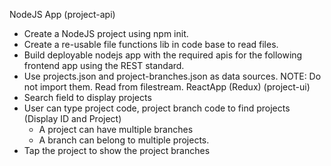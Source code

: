 NodeJS App (project-api)
* Create a NodeJS project using npm init.
* Create a re-usable file functions lib in code base to read files. 
* Build deployable nodejs app with the required apis for the following frontend app using the REST standard.
* Use projects.json and project-branches.json as data sources.
NOTE: Do not import them. Read from filestream.
ReactApp (Redux) (project-ui)
* Search field to display projects
* User can type project code, project branch code to find projects (Display ID and Project)
    * A project can have multiple branches
    * A branch can belong to multiple projects.
* Tap the project to show the project branches
